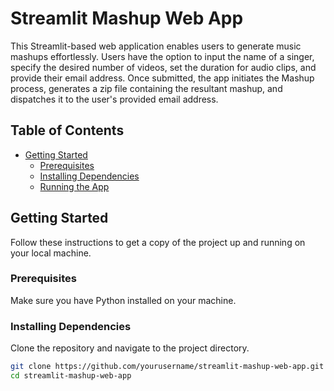 # Streamlit Mashup Web App

This Streamlit-based web application enables users to generate music mashups effortlessly. Users have the option to input the name of a singer, specify the desired number of videos, set the duration for audio clips, and provide their email address. Once submitted, the app initiates the Mashup process, generates a zip file containing the resultant mashup, and dispatches it to the user's provided email address.

## Table of Contents

- [Getting Started](#getting-started)
  - [Prerequisites](#prerequisites)
  - [Installing Dependencies](#installing-dependencies)
  - [Running the App](#running-the-app)


## Getting Started

Follow these instructions to get a copy of the project up and running on your local machine.

### Prerequisites

Make sure you have Python installed on your machine.

### Installing Dependencies

Clone the repository and navigate to the project directory.

```bash
git clone https://github.com/yourusername/streamlit-mashup-web-app.git
cd streamlit-mashup-web-app
